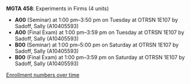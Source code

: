 **MGTA 458**: Experiments in Firms (4 units)

- **A00** (Seminar) at 1:00 pm–3:50 pm on Tuesday at OTRSN 1E107 by Sadoff, Sally (A10405593)
- **A00** (Final Exam) at 1:00 pm–3:59 pm on Tuesday at OTRSN 1E107 by Sadoff, Sally (A10405593)
- **B00** (Seminar) at 1:00 pm–5:00 pm on Saturday at OTRSN 1E107 by Sadoff, Sally (A10405593)
- **B00** (Final Exam) at 1:00 pm–3:59 pm on Saturday at OTRSN 1E107 by Sadoff, Sally (A10405593)

[Enrollment numbers over time](./MGTA458.tsv)
